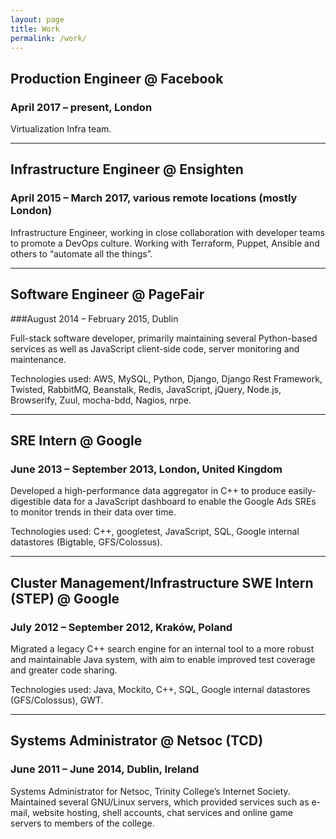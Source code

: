 ```yaml
---
layout: page
title: Work
permalink: /work/
---
```



## Production Engineer @ Facebook

### April 2017 – present, London

Virtualization Infra team.


---

## Infrastructure Engineer @ Ensighten

### April 2015 – March 2017, various remote locations (mostly London)

Infrastructure Engineer, working in close collaboration with developer teams to promote a DevOps culture. Working with Terraform, Puppet, Ansible and others to “automate all the things”.

---

## Software Engineer @ PageFair

###August 2014 – February 2015, Dublin

Full-stack software developer, primarily maintaining several Python-based services as well as JavaScript client-side code, server monitoring and maintenance.

Technologies used: AWS, MySQL, Python, Django, Django Rest Framework, Twisted, RabbitMQ, Beanstalk, Redis, JavaScript, jQuery, Node.js, Browserify, Zuul, mocha-bdd, Nagios, nrpe.

---

## SRE Intern @ Google

### June 2013 – September 2013, London, United Kingdom

Developed a high-performance data aggregator in C++ to produce easily-digestible data for a JavaScript dashboard to enable the Google Ads SREs to monitor trends in their data over time.

Technologies used: C++, googletest, JavaScript, SQL, Google internal datastores (Bigtable, GFS/Colossus).

---

## Cluster Management/Infrastructure SWE Intern (STEP) @ Google

### July 2012 – September 2012, Kraków, Poland

Migrated a legacy C++ search engine for an internal tool to a more robust and maintainable Java system, with aim to enable improved test coverage and greater code sharing.

Technologies used: Java, Mockito, C++, SQL, Google internal datastores (GFS/Colossus), GWT.

---

## Systems Administrator @ Netsoc (TCD)
### June 2011 – June 2014, Dublin, Ireland

Systems Administrator for Netsoc, Trinity College’s Internet Society. Maintained several GNU/Linux servers, which provided services such as e-mail, website hosting, shell accounts, chat services and online game servers to members of the college.
